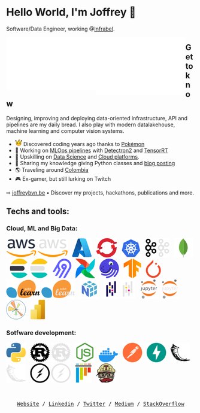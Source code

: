 # Hello World, I'm Joffrey 👋

Software/Data Engineer, working @[Infrabel](https://infrabel.be/).

<img src="github-metrics.svg" align="left" width="47.5%"></img>
<img src="achievements.svg" align="left" width="47.5%"></img>

## Get to know

Designing, improving and deploying data-oriented infrastructure, API and pipelines are my daily bread. I also play with modern datalakehouse, machine learning and computer vision systems.

- <img alt="Pikachu" title="Pikachu" width="18px" height="18px" src="./icons/pikachu.svg"></img> Discovered coding years ago thanks to [Pokémon](https://pokeapi.co/)
- 🔭 Working on [MLOps pipelines](https://cloud.google.com/architecture/mlops-continuous-delivery-and-automation-pipelines-in-machine-learning) with [Detectron2](https://github.com/facebookresearch/detectron2) and [TensorRT](https://developer.nvidia.com/tensorrt)
- 🌱 Upskilling on [Data Science](https://becode.org) and [Cloud platforms](https://learn.acloud.guru/profile/joffreybvn).
- 💬 Sharing my knowledge giving Python classes and [blog posting](https://medium.com/@joffreybvn)
- 🌎 Traveling around [Colombia](https://www.youtube.com/watch?v=6YVl-aixyfs)
- 🎮 Ex-gamer, but still lurking on Twitch


⇨ [joffreybvn.be](https://joffreybvn.be/) • Discover my projects, hackathons, publications and more.

## Techs and tools:

### Cloud, ML and Big Data:

![AWS](logos/light-mode/aws.svg#gh-light-mode-only) ![AWS](logos/dark-mode/aws.svg#gh-dark-mode-only) &nbsp; ![Azure](logos/azure.svg) &nbsp; ![OpenShift](logos/openshift.svg) &nbsp; ![Kubernetes](logos/kubernetes.svg) &nbsp; ![Kafka](logos/light-mode/kafka.svg#gh-light-mode-only) ![Kafka](logos/dark-mode/kafka.svg#gh-dark-mode-only) &nbsp; ![MongoDB](logos/mongodb.svg) &nbsp; ![ElasticSearch](logos/light-mode/elasticsearch.svg#gh-light-mode-only) ![ElasticSearch](logos/dark-mode/elasticsearch.svg#gh-dark-mode-only) &nbsp; ![Airbyte](logos/airbyte.svg) &nbsp; ![Airflow](logos/airflow.svg) &nbsp; ![Dagster](logos/dagster.svg) &nbsp; ![TensorFlow](logos/tensorflow.svg) &nbsp; ![PyTorch](logos/pytorch.svg) &nbsp; ![Scikit-learn](logos/light-mode/sklearn.svg#gh-light-mode-only) ![Scikit-learn](logos/dark-mode/sklearn.svg#gh-dark-mode-only) &nbsp; ![NumPy](logos/numpy.svg) &nbsp; ![Pandas](logos/light-mode/pandas.svg#gh-light-mode-only) ![Pandas](logos/dark-mode/pandas.svg#gh-dark-mode-only) &nbsp; ![Jupyter](logos/light-mode/jupyter.svg#gh-light-mode-only) ![Jupyter](logos/dark-mode/jupyter.svg#gh-dark-mode-only) &nbsp; ![MatPlotLib](logos/matplotlib.svg) &nbsp; ![PowerBI](logos/powerbi.svg)

### Sotfware development:

![Python](logos/python.svg) &nbsp; ![Poetrip](logos/light-mode/rust.svg#gh-light-mode-only) ![Poetrip](logos/dark-mode/rust.svg#gh-dark-mode-only) &nbsp; ![NodeJS](logos/nodejs.svg) &nbsp; ![Docker](logos/docker.svg) &nbsp; ![Postman](logos/postman.svg) &nbsp; ![FastAPI](logos/fastapi.svg) &nbsp; ![Flask](logos/light-mode/flask.svg#gh-light-mode-only) ![Flask](logos/dark-mode/flask.svg#gh-dark-mode-only) &nbsp; ![SocketIO](logos/light-mode/socketio.svg#gh-light-mode-only) ![SocketIO](logos/dark-mode/socketio.svg#gh-dark-mode-only) &nbsp; ![PyTest](logos/pytest.svg) &nbsp; ![TravisCI](logos/travis-ci.svg)

<br>

<p><pre align="center">
<a href="https://joffreybvn.be">Website</a> / <a href="https://www.linkedin.com/in/joffreybvn/">Linkedin</a> / <a href="https://twitter.com/Joffreybvn">Twitter</a> / <a href="https://medium.com/@joffreybvn">Medium</a> / <a href="https://stackoverflow.com/users/7762386/joffrey-bienvenu">StackOverflow</a>
</pre></p>


<!--
**Joffreybvn/Joffreybvn** is a ✨ _special_ ✨ repository because its `README.md` (this file) appears on your GitHub profile.

Here are some ideas to get you started:

- 🔭 I’m currently working on a [low cost URL Shortener](oxi.cx).
- 🌱 I’m currently learning ...
- 👯 I’m looking to collaborate on ...
- 🤔 I’m looking for help with ...
- 💬 Ask me about ...
- 📫 How to reach me: ...
- 😄 Pronouns: ...
- ⚡ Fun fact: ...
-->
